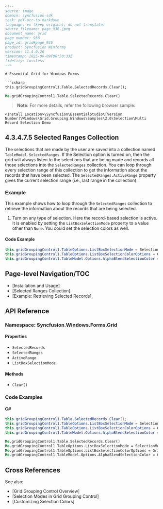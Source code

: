 ```html
<!-- 
source: image
domain: syncfusion-sdk
task: pdf-ocr-to-markdown
language: en (keep original; do not translate)
source_filename: page_936.jpeg
document_name: grid
page_number: 936
page_id: grid#page_936
product: Syncfusion Winforms
version: 11.4.0.26
timestamp: 2025-08-09T06:50:33Z
fidelity: lossless
-->

# Essential Grid for Windows Forms

```csharp
this.gridGroupingControl1.Table.SelectedRecords.Clear();
```

```vb
Me.gridGroupingControl1.Table.SelectedRecords.Clear()
```

> **Note:** For more details, refer the following browser sample:

```
<Install Location>\Syncfusion\EssentialStudio\[Version Number]\Windows\Grid.Grouping.Windows\Samples\2.0\Selection\Multi Record Selection Demo
```

## 4.3.4.7.5 Selected Ranges Collection

The selections that are made by the user are saved into a collection named `TableModel.SelectedRanges`. If the Selection option is turned on, then the grid will always listen to the selections that are being made and records all those selections into the `SelectedRanges` collection. You can loop through every selection range of this collection to get the information about the records that have been selected. The `SelectedRanges.ActiveRange` property gives the current selection range (i.e., last range in the collection).

### Example

This example shows how to loop through the `SelectedRanges` collection to retrieve the information about the records that are being selected.

1. Turn on any type of selection. Here the record-based selection is active. It is enabled by setting the `ListBoxSelectionMode` property to a value other than `None`. You could set the selection colors as well.

#### Code Example

```csharp
this.gridGroupingControl1.TableOptions.ListBoxSelectionMode = SelectionMode.MultiExtended;
this.gridGroupingControl1.TableOptions.ListBoxSelectionColorOptions = GridListBoxSelectionColorOptions.DrawAlphablend;
this.gridGroupingControl1.TableModel.Options.AlphaBlendSelectionColor = Color.Red;
```

## Page-level Navigation/TOC

- [Installation and Usage]
- [Selected Ranges Collection]
- [Example: Retrieving Selected Records]

## API Reference

### Namespace: Syncfusion.Windows.Forms.Grid

#### Properties
- `SelectedRecords`
- `SelectedRanges`
- `ActiveRange`
- `ListBoxSelectionMode`

#### Methods
- `Clear()`

### Code Examples

#### C#

```csharp
this.gridGroupingControl1.Table.SelectedRecords.Clear();
this.gridGroupingControl1.TableOptions.ListBoxSelectionMode = SelectionMode.MultiExtended;
this.gridGroupingControl1.TableOptions.ListBoxSelectionColorOptions = GridListBoxSelectionColorOptions.DrawAlphablend;
this.gridGroupingControl1.TableModel.Options.AlphaBlendSelectionColor = Color.Red;
```

```vb
Me.gridGroupingControl1.Table.SelectedRecords.Clear()
Me.gridGroupingControl1.TableOptions.ListBoxSelectionMode = SelectionMode.MultiExtended
Me.gridGroupingControl1.TableOptions.ListBoxSelectionColorOptions = GridListBoxSelectionColorOptions.DrawAlphablend
Me.gridGroupingControl1.TableModel.Options.AlphaBlendSelectionColor = Color.Red
```

## Cross References

See also:
- [Grid Grouping Control Overview]
- [Selection Modes in Grid Grouping Control]
- [Customizing Selection Colors]

<!-- tags: [syncfusion, windows forms, grid, essentialstudio, version 11.4.0.26] keywords: [record selection, selected ranges, active range, grid grouping control, selection mode, selection colors, sample code, user guide] -->
```
